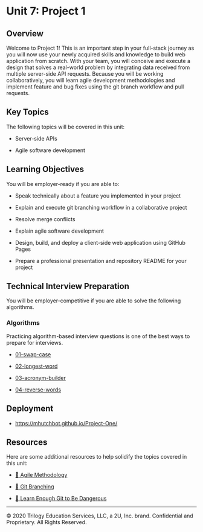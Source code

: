 # Unit 7: Project 1

## Overview
Welcome to Project 1! This is an important step in your full-stack journey as you will now use your newly acquired skills and knowledge to build web application from scratch. With your team, you will conceive and execute a design that solves a real-world problem by integrating data received from multiple server-side API requests. Because you will be working collaboratively, you will learn agile development methodologies and implement feature and bug fixes using the git branch workflow and pull requests.

## Key Topics

The following topics will be covered in this unit:

  * Server-side APIs

  * Agile software development

## Learning Objectives

You will be employer-ready if you are able to:
  
  * Speak technically about a feature you implemented in your project

  * Explain and execute git branching workflow in a collaborative project

  * Resolve merge conflicts

  * Explain agile software development

  * Design, build, and deploy a client-side web application using GitHub Pages

  * Prepare a professional presentation and repository README for your project

## Technical Interview Preparation

You will be employer-competitive if you are able to solve the following algorithms.

### Algorithms

Practicing algorithm-based interview questions is one of the best ways to prepare for interviews. 

  * [01-swap-case](./03-Algorithms/01-swap-case)

  * [02-longest-word](./03-Algorithms/02-longest-word)

  * [03-acronym-builder](./03-Algorithms/03-acronym-builder)

  * [04-reverse-words](./03-Algorithms/04-reverse-words)
  
  ## Deployment
  * https://mhutchbot.github.io/Project-One/

## Resources

Here are some additional resources to help solidify the topics covered in this unit:

  * [📖 Agile Methodology](https://en.wikipedia.org/wiki/Agile_software_development)

  * [📖 Git Branching](https://git-scm.com/book/en/v2/Git-Branching-Branching-Workflows)
  
  * [📖 Learn Enough Git to Be Dangerous](https://www.learnenough.com/git-tutorial/getting_started)

---
© 2020 Trilogy Education Services, LLC, a 2U, Inc. brand. Confidential and Proprietary. All Rights Reserved.
